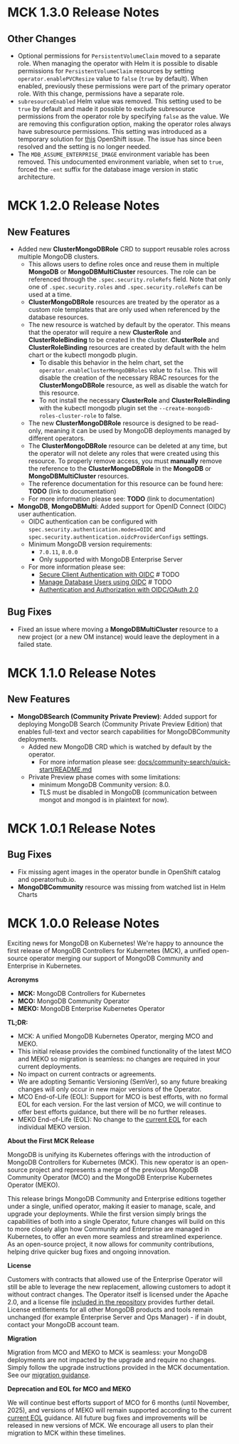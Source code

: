 [//]: # (Consider renaming or removing the header for next release, otherwise it appears as duplicate in the published release, e.g: https://github.com/mongodb/mongodb-enterprise-kubernetes/releases/tag/1.22.0 )
<!-- Next Release -->

# MCK 1.3.0 Release Notes

## Other Changes
* Optional permissions for `PersistentVolumeClaim` moved to a separate role. When managing the operator with Helm it is possible to disable permissions for `PersistentVolumeClaim` resources by setting `operator.enablePVCResize` value to `false` (`true` by default). When enabled, previously these permissions were part of the primary operator role. With this change, permissions have a separate role.
* `subresourceEnabled` Helm value was removed. This setting used to be `true` by default and made it possible to exclude subresource permissions from the operator role by specifying `false` as the value. We are removing this configuration option, making the operator roles always have subresource permissions. This setting was introduced as a temporary solution for [this](https://bugzilla.redhat.com/show_bug.cgi?id=1803171) OpenShift issue. The issue has since been resolved and the setting is no longer needed.
* The `MDB_ASSUME_ENTERPRISE_IMAGE` environment variable has been removed. This undocumented environment variable, when set to `true`, forced the `-ent` suffix for the database image version in static architecture.


<!-- Past Releases -->

# MCK 1.2.0 Release Notes

## New Features

* Added new **ClusterMongoDBRole** CRD to support reusable roles across multiple MongoDB clusters.
  * This allows users to define roles once and reuse them in multiple **MongoDB** or **MongoDBMultiCluster** resources. The role can be referenced through the `.spec.security.roleRefs` field. Note that only one of `.spec.security.roles` and `.spec.security.roleRefs` can be used at a time.
  * **ClusterMongoDBRole** resources are treated by the operator as a custom role templates that are only used when referenced by the database resources.
  * The new resource is watched by default by the operator. This means that the operator will require a new **ClusterRole** and **ClusterRoleBinding** to be created in the cluster. **ClusterRole** and **ClusterRoleBinding** resources are created by default with the helm chart or the kubectl mongodb plugin.
    * To disable this behavior in the helm chart, set the `operator.enableClusterMongoDBRoles` value to `false`. This will disable the creation of the necessary RBAC resources for the **ClusterMongoDBRole** resource, as well as disable the watch for this resource.
    * To not install the necessary **ClusterRole** and **ClusterRoleBinding** with the kubectl mongodb plugin set the `--create-mongodb-roles-cluster-role` to false.
  * The new **ClusterMongoDBRole** resource is designed to be read-only, meaning it can be used by MongoDB deployments managed by different operators.
  * The **ClusterMongoDBRole** resource can be deleted at any time, but the operator will not delete any roles that were created using this resource. To properly remove access, you must **manually** remove the reference to the **ClusterMongoDBRole** in the **MongoDB** or **MongoDBMultiCluster** resources.
  * The reference documentation for this resource can be found here: **TODO** (link to documentation)
  * For more information please see: **TODO** (link to documentation)
* **MongoDB**, **MongoDBMulti**: Added support for OpenID Connect (OIDC) user authentication.
  * OIDC authentication can be configured with `spec.security.authentication.modes=OIDC` and `spec.security.authentication.oidcProviderConfigs` settings.
  * Minimum MongoDB version requirements:
    * `7.0.11`, `8.0.0`
    * Only supported with MongoDB Enterprise Server
  * For more information please see:
    * [Secure Client Authentication with OIDC](https://www.mongodb.com/docs/kubernetes/upcoming/tutorial/secure-client-connections/) # TODO
    * [Manage Database Users using OIDC](https://www.mongodb.com/docs/kubernetes/upcoming/manage-users/) # TODO
    * [Authentication and Authorization with OIDC/OAuth 2.0](https://www.mongodb.com/docs/manual/core/oidc/security-oidc/)

## Bug Fixes
* Fixed an issue where moving a **MongoDBMultiCluster** resource to a new project (or a new OM instance) would leave the deployment in a failed state.


# MCK 1.1.0 Release Notes

## New Features

* **MongoDBSearch (Community Private Preview)**: Added support for deploying MongoDB Search (Community Private Preview Edition) that enables full-text and vector search capabilities for MongoDBCommunity deployments.
  * Added new MongoDB CRD which is watched by default by the operator.
    * For more information please see: [docs/community-search/quick-start/README.md](docs/community-search/quick-start/README.md)
  * Private Preview phase comes with some limitations:
    * minimum MongoDB Community version: 8.0.
    * TLS must be disabled in MongoDB (communication between mongot and mongod is in plaintext for now).

# MCK 1.0.1 Release Notes

## Bug Fixes
* Fix missing agent images in the operator bundle in OpenShift catalog and operatorhub.io.
* **MongoDBCommunity** resource was missing from watched list in Helm Charts

# MCK 1.0.0 Release Notes

Exciting news for MongoDB on Kubernetes\! We're happy to announce the first release of MongoDB Controllers for Kubernetes (MCK), a unified open-source operator merging our support of MongoDB Community and Enterprise in Kubernetes.

**Acronyms**

* **MCK:** MongoDB Controllers for Kubernetes
* **MCO:** MongoDB Community Operator
* **MEKO:** MongoDB Enterprise Kubernetes Operator

**TL;DR:**

* MCK: A unified MongoDB Kubernetes Operator, merging MCO and MEKO.
* This initial release provides the combined functionality of the latest MCO and MEKO so migration is seamless: no changes are required in your current deployments.
* No impact on current contracts or agreements.
* We are adopting Semantic Versioning (SemVer), so any future breaking changes will only occur in new major versions of the Operator.
* MCO End-of-Life (EOL): Support for MCO is best efforts, with no formal EOL for each version. For the last version of MCO, we will continue to offer best efforts guidance, but there will be no further releases.
* MEKO End-of-Life (EOL): No change to the [current EOL](https://www.mongodb.com/docs/kubernetes-operator/current/reference/support-lifecycle/) for each individual MEKO version.

**About the First MCK Release**

MongoDB is unifying its Kubernetes offerings with the introduction of MongoDB Controllers for Kubernetes (MCK). This new operator is an open-source project and represents a merge of the previous MongoDB Community Operator (MCO) and the MongoDB Enterprise Kubernetes Operator (MEKO).

This release brings MongoDB Community and Enterprise editions together under a single, unified operator, making it easier to manage, scale, and upgrade your deployments. While the first version simply brings the capabilities of both into a single Operator, future changes will build on this to more closely align how Community and Enterprise are managed in Kubernetes, to offer an even more seamless and streamlined experience. As an open-source project, it now allows for community contributions, helping drive quicker bug fixes and ongoing innovation.

**License**

Customers with contracts that allowed use of the Enterprise Operator will still be able to leverage the new replacement, allowing customers to adopt it without contract changes. The Operator itself is licensed under the Apache 2.0, and a license file [included in the repository](#) provides further detail. License entitlements for all other MongoDB products and tools remain unchanged (for example Enterprise Server and Ops Manager) \- if in doubt, contact your MongoDB account team.

**Migration**

Migration from MCO and MEKO to MCK is seamless: your MongoDB deployments are not impacted by the upgrade and require no changes. Simply follow the upgrade instructions provided in the MCK documentation. See our [migration guidance](https://dochub.mongodb.org/core/migrate-to-mck).

**Deprecation and EOL for MCO and MEKO**

We will continue best efforts support of MCO for 6 months (until November, 2025), and versions of MEKO will remain supported according to the current [current EOL](https://www.mongodb.com/docs/kubernetes-operator/current/reference/support-lifecycle/) guidance. All future bug fixes and improvements will be released in new versions of MCK. We encourage all users to plan their migration to MCK within these timelines.

